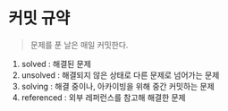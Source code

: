 
# 커밋 규약
> 문제를 푼 날은 매일 커밋한다.

1. solved : 해결된 문제
2. unsolved : 해결되지 않은 상태로 다른 문제로 넘어가는 문제
3. solving : 해결 중이나, 아카이빙을 위해 중간 커밋하는 문제
4. referenced : 외부 레퍼런스를 참고해 해결한 문제

